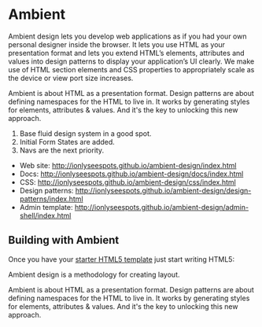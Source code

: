 Ambient
=========

Ambient design lets you develop web applications as if you had your own personal designer inside the browser.  It lets you
use HTML as your presentation format and lets you extend HTML’s
elements, attributes and values into design patterns to display your application’s UI clearly.
We make use of HTML section elements and CSS properties to appropriately scale as the device or view port size increases.

Ambient is about HTML as a presentation format. Design patterns are about defining namespaces for the HTML to live in.
It works by generating styles for elements, attributes & values. And it's the key to unlocking this new approach.

1. Base fluid design system in a good spot.
2. Initial Form States are added.
3. Navs are the next priority.

* Web site: http://ionlyseespots.github.io/ambient-design/index.html
* Docs: http://ionlyseespots.github.io/ambient-design/docs/index.html
* CSS: http://ionlyseespots.github.io/ambient-design/css/index.html
* Design patterns: http://ionlyseespots.github.io/ambient-design/design-patterns/index.html
* Admin template: http://ionlyseespots.github.io/ambient-design/admin-shell/index.html

Building with Ambient
---------
Once you have your [starter HTML5 template](http://ionlyseespots.github.io/ambient-design/examples/starter-template/index.html) just start writing HTML5:


Ambient design is a methodology for creating layout.

Ambient is about HTML as a presentation format. Design patterns are about defining namespaces for the HTML to live in. It works by generating styles for elements, attributes & values. And it's the key to unlocking this new approach.